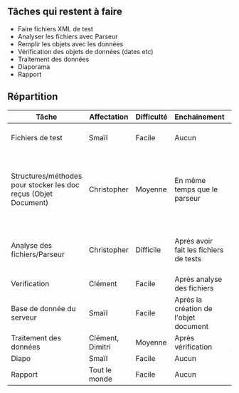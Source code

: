## Tâches qui restent à faire

* Faire fichiers XML de test
* Analyser les fichiers avec Parseur
* Remplir les objets avec les données
* Vérification des objets de données (dates etc)
* Traitement des données
* Diaporama
* Rapport

## Répartition

Tâche   |   Affectation | Difficulté  | Enchainement  | Entrée | Sortie | Etat
--------|---------------|-------------|---------------|--------|--------|--------|
Fichiers de test                                                | Smaïl       | Facile   | Aucun        | Fichiers XML | Validation ou non par le XSD | Terminé
Structures/méthodes pour stocker les doc reçus (Objet Document) | Christopher | Moyenne | En même temps que le parseur | Appels aux méthodes de stockage des messages reçu | Objets Java Document | Terminé
Analyse des fichiers/Parseur                                    | Christopher | Difficile | Après avoir fait les fichiers de tests | Fichiers XML | Appels aux méthodes de gestion de donnée | Terminé
Verification                                                    | Clément     | Facile      | Après analyse des fichiers  | Objets Java | Validation ou non | Terminé
Base de donnée du serveur                                       | Smaïl       | Facile      | Après la création de l'objet document  | Objet Document | BDD | Terminé
Traitement des données                                          | Clément, Dimitri | Moyenne | Après vérification | Objets java | Traitement | Terminé
Diapo                                                           | Smaïl            | Facile  | Aucun | Néant   | Diapo | Terminé
Rapport                                                         | Tout le monde    | Facile | Aucun | Néant |Rapport | Terminé
